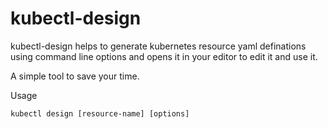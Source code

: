 # kubectl-design

kubectl-design helps to generate kubernetes resource yaml definations using
command line options and opens it in your editor to edit it and use it.

A simple tool to save your time.


Usage
```
kubectl design [resource-name] [options]


```
